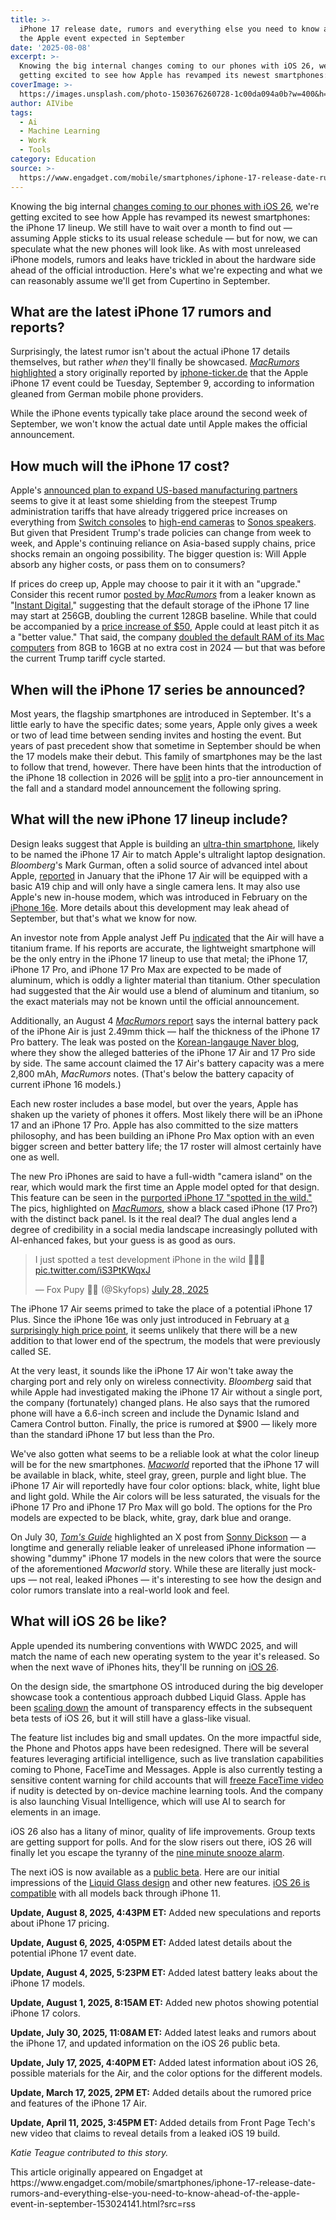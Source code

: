 ```yaml
---
title: >-
  iPhone 17 release date, rumors and everything else you need to know ahead of
  the Apple event expected in September
date: '2025-08-08'
excerpt: >-
  Knowing the big internal changes coming to our phones with iOS 26, we&#39;re
  getting excited to see how Apple has revamped its newest smartphones: the...
coverImage: >-
  https://images.unsplash.com/photo-1503676260728-1c00da094a0b?w=400&h=200&fit=crop&auto=format
author: AIVibe
tags:
  - Ai
  - Machine Learning
  - Work
  - Tools
category: Education
source: >-
  https://www.engadget.com/mobile/smartphones/iphone-17-release-date-rumors-and-everything-else-you-need-to-know-ahead-of-the-apple-event-in-september-153024141.html?src=rss
---
```

<p>Knowing the big internal <a data-i13n="cpos:1;pos:1" href="https://www.engadget.com/everything-you-need-to-know-about-ios-26-beta-release-how-to-download-it-on-your-iphone-new-apple-features-like-liquid-glass-and-more-135749961.html?feature=disableNCPValidation">changes coming to our phones with iOS 26</a>, we&#39;re getting excited to see how Apple has revamped its newest smartphones: the iPhone 17 lineup. We still have to wait over a month to find out — assuming Apple sticks to its usual release schedule — but for now, we can speculate what the new phones will look like. As with most unreleased iPhone models, rumors and leaks have trickled in about the hardware side ahead of the official introduction. Here&#39;s what we&#39;re expecting and what we can reasonably assume we&#39;ll get from Cupertino in September.</p>
<h2 id="jump-link-what-are-the-latest-iphone-17-rumors-and-reports">What are the latest iPhone 17 rumors and reports?</h2>
<p>Surprisingly, the latest rumor isn&#39;t about the actual iPhone 17 details themselves, but rather <em>when</em> they&#39;ll finally be showcased. <a data-i13n="cpos:2;pos:1" href="https://www.macrumors.com/2025/08/05/apple-iphone-17-event-set-september-9/"><em>MacRumors </em>highlighted</a> a story originally reported by <a data-i13n="cpos:3;pos:1" href="https://www.iphone-ticker.de/iphone-17-vorstellung-wohl-am-9-verkaufsstart-am-19-september-261445/">iphone-ticker.de</a> that the Apple iPhone 17 event could be Tuesday, September 9, according to information gleaned from German mobile phone providers.&nbsp;</p>
<span id="end-legacy-contents"></span><p>While the iPhone events typically take place around the second week of September, we won&#39;t know the actual date until Apple makes the official announcement.</p>
<h2 id="jump-link-how-much-will-the-iphone-17-cost">How much will the iPhone 17 cost?</h2>
<p>Apple&#39;s <a data-i13n="cpos:4;pos:1" href="https://www.engadget.com/big-tech/apple-to-invest-another-100-billion-into-the-us-to-avoid-tariffs-210250020.html">announced plan to expand US-based manufacturing partners</a> seems to give it at least some shielding from the steepest Trump administration tariffs that have already triggered price increases on everything from <a data-i13n="cpos:5;pos:1" href="https://www.engadget.com/gaming/nintendo/the-original-nintendo-switch-is-about-to-get-more-expensive-in-the-us-170646701.html">Switch consoles</a> to <a data-i13n="cpos:6;pos:1" href="https://www.engadget.com/cameras/nikon-joins-other-camera-manufacturers-in-raising-prices-due-to-tariffs-120011854.html">high-end cameras</a> to <a data-i13n="cpos:7;pos:1" href="https://www.engadget.com/audio/sonos-is-raising-prices-this-year-to-make-up-for-tariff-expenses-123031336.html">Sonos speakers</a>. But given that President Trump&#39;s trade policies can change from week to week, and Apple&#39;s continuing reliance on Asia-based supply chains, price shocks remain an ongoing possibility. The bigger question is: Will Apple absorb any higher costs, or pass them on to consumers?&nbsp;</p>
<p>If prices do creep up, Apple may choose to pair it it with an &quot;upgrade.&quot; Consider this recent rumor <a data-i13n="cpos:8;pos:1" href="https://www.macrumors.com/2025/08/06/will-iphone-17-pro-start-at-256gb-storage/">posted by <em>MacRumors</em></a><em>&nbsp;</em>from a leaker known as &quot;<a data-i13n="cpos:9;pos:1" href="https://weibo.com/u/5143897135">Instant Digital</a>,&quot; suggesting that the default storage of the iPhone 17 line may start at 256GB, doubling the current 128GB baseline. While that could be accompanied by a <a data-i13n="cpos:10;pos:1" href="https://www.macrumors.com/2025/07/30/iphone-17-price-increase-expected/">price increase of $50</a>, Apple could at least pitch it as a &quot;better value.&quot; That said, the company <a data-i13n="cpos:11;pos:1" href="https://www.engadget.com/computing/laptops/every-macbook-air-now-starts-with-16gb-of-ram-at-no-extra-cost-150041320.html">doubled the default RAM of its Mac computers</a> from 8GB to 16GB at no extra cost in 2024 — but that was before the current Trump tariff cycle started.</p>
<h2 id="jump-link-when-will-the-iphone-17s-be-announced">When will the iPhone 17 series be announced?</h2>
<p>Most years, the flagship smartphones are introduced in September. It&#39;s a little early to have the specific dates; some years, Apple only gives a week or two of lead time between sending invites and hosting the event. But years of past precedent show that sometime in September should be when the 17 models make their debut. This family of smartphones may be the last to follow that trend, however. There have been hints that the introduction of the iPhone 18 collection in 2026 will be <a data-i13n="elm:context_link;elmt:doNotAffiliate;cpos:12;pos:1" class="no-affiliate-link" href="https://www.engadget.com/mobile/smartphones/apple-reportedly-wants-to-split-up-the-iphones-release-schedule-164737099.html">split</a> into a pro-tier announcement in the fall and a standard model announcement the following spring.</p>
<h2 id="jump-link-what-will-the-new-iphone-17-lineup-include">What will the new iPhone 17 lineup include?</h2>
<p>Design leaks suggest that Apple is building an <a data-i13n="cpos:13;pos:1" href="https://www.engadget.com/apple-is-said-to-be-working-on-a-significantly-thinner-iphone-180823565.html">ultra-thin smartphone</a>, likely to be named the iPhone 17 Air to match Apple&#39;s ultralight laptop designation. <em>Bloomberg</em>&#39;s Mark Gurman, often a solid source of advanced intel about Apple, <a data-i13n="cpos:14;pos:1" href="https://www.engadget.com/mobile/this-year-could-bring-the-iphone-air-and-an-entry-level-ipad-with-apple-intelligence-175059162.html">reported</a> in January that the iPhone 17 Air will be equipped with a basic A19 chip and will only have a single camera lens. It may also use Apple&#39;s new in-house modem, which was introduced in February on the <a data-i13n="elm:context_link;elmt:doNotAffiliate;cpos:15;pos:1" class="no-affiliate-link" href="https://www.engadget.com/mobile/smartphones/iphone-16e-review-whats-your-acceptable-compromise-020016288.html">iPhone 16e</a>. More details about this development may leak ahead of September, but that&#39;s what we know for now.</p>
<p>An investor note from Apple analyst Jeff Pu <a data-i13n="elm:context_link;elmt:doNotAffiliate;cpos:16;pos:1" class="no-affiliate-link" href="https://www.macrumors.com/2025/07/15/iphone-17-air-titanium-rumor/">indicated</a> that the Air will have a titanium frame. If his reports are accurate, the lightweight smartphone will be the only entry in the iPhone 17 lineup to use that metal; the iPhone 17, iPhone 17 Pro, and iPhone 17 Pro Max are expected to be made of aluminum, which is oddly a lighter material than titanium. Other speculation had suggested that the Air would use a blend of aluminum and titanium, so the exact materials may not be known until the official announcement.</p>
<p>Additionally, an August 4 <a data-i13n="cpos:17;pos:1" href="https://www.macrumors.com/2025/08/04/iphone-17-air-battery-half-thickness-17-pro/"><em>MacRumors </em>report</a> says the internal battery pack of the iPhone Air is just 2.49mm thick — half the thickness of the iPhone 17 Pro battery. The leak was posted on the <a data-i13n="cpos:18;pos:1" href="https://m.blog.naver.com/PostView.naver?blogId=yeux1122&amp;logNo=223958615195&amp;navType=by">Korean-langauge Naver blog</a>, where they show the alleged batteries of the iPhone 17 Air and 17 Pro side by side. The same account claimed the 17 Air&#39;s battery capacity was a mere 2,800 mAh, <em>MacRumors</em> notes. (That&#39;s below the battery capacity of current iPhone 16 models.)</p>
<p>Each new roster includes a base model, but over the years, Apple has shaken up the variety of phones it offers. Most likely there will be an iPhone 17 and an iPhone 17 Pro. Apple has also committed to the size matters philosophy, and has been building an iPhone Pro Max option with an even bigger screen and better battery life; the 17 roster will almost certainly have one as well.&nbsp;</p>
<p>The new Pro iPhones are said to have a full-width &quot;camera island&quot; on the rear, which would mark the first time an Apple model opted for that design. This feature can be seen in the <a data-i13n="cpos:19;pos:1" href="https://x.com/Skyfops/status/1949936265232888057">purported iPhone 17 &quot;spotted in the wild.&quot;</a> The pics, highlighted on <a data-i13n="cpos:20;pos:1" href="https://www.macrumors.com/2025/07/28/iphone-17-pro-possibly-spotted-in-the-wild/"><em>MacRumors</em></a>, show a black cased iPhone (17 Pro?) with the distinct back panel. Is it the real deal? The dual angles lend a degree of credibility in a social media landscape increasingly polluted with AI-enhanced fakes, but your guess is as good as ours.</p>
<div id="a462ba8164d54c5a8ac8626b1540fe2f"><blockquote class="twitter-tweet"><p lang="en" dir="ltr">I just spotted a test development iPhone in the wild 🤩🤩🤩 <a href="https://t.co/iS3PtKWqxJ">pic.twitter.com/iS3PtKWqxJ</a></p>— Fox Pupy 🦊🧡 (@Skyfops) <a href="https://twitter.com/Skyfops/status/1949936265232888057?ref_src=twsrc%5Etfw">July 28, 2025</a></blockquote>
 

</div>
<p>The iPhone 17 Air seems primed to take the place of a potential iPhone 17 Plus. Since the iPhone 16e was only just introduced in February at <a data-i13n="cpos:21;pos:1" href="https://www.engadget.com/mobile/smartphones/a-599-iphone-16e-is-a-cruel-joke-200507275.html">a surprisingly high price point</a>, it seems unlikely that there will be a new addition to that lower end of the spectrum, the models that were previously called SE.&nbsp;</p>
<p>At the very least, it sounds like the iPhone 17 Air won&#39;t take away the charging port and rely only on wireless connectivity. <em>Bloomberg</em> said that while Apple had investigated making the iPhone 17 Air without a single port, the company (fortunately) changed plans. He also says that the rumored phone will have a 6.6-inch screen and include the Dynamic Island and Camera Control button. Finally, the price is rumored at $900 — likely more than the standard iPhone 17 but less than the Pro.</p>
<p>We&#39;ve also gotten what seems to be a reliable look at what the color lineup will be for the new smartphones. <a data-i13n="elm:context_link;elmt:doNotAffiliate;cpos:22;pos:1" class="no-affiliate-link" href="https://www.macworld.com/article/2849423/iphone-17-colors-confirmed-see-all-of-apples-2026-options-right-here.html"><em>Macworld</em></a> reported that the iPhone 17 will be available in black, white, steel gray, green, purple and light blue. The iPhone 17 Air will reportedly have four color options: black, white, light blue and light gold. While the Air colors will be less saturated, the visuals for the iPhone 17 Pro and iPhone 17 Pro Max will go bold. The options for the Pro models are expected to be black, white, gray, dark blue and orange.</p>
<p>On July 30, <a data-i13n="cpos:23;pos:1" href="https://www.tomsguide.com/phones/iphones/iphone-17-dummies-just-leaked-in-all-colors-and-theres-a-bold-new-signature-hue"><em>Tom&#39;s Guide</em></a> highlighted an X post from <a data-i13n="cpos:24;pos:1" href="https://x.com/SonnyDickson/status/1950325609957380405">Sonny Dickson</a> — a longtime and generally reliable leaker of unreleased iPhone information — showing &quot;dummy&quot; iPhone 17 models in the new colors that were the source of the aforementioned <em>Macworld</em> story. While these are literally just mock-ups — not real, leaked iPhones — it&#39;s interesting to see how the design and color rumors translate into a real-world look and feel.</p>
<h2 id="jump-link-what-will-the-new-ios-be-like">What will iOS 26 be like?</h2>
<p>Apple upended its numbering conventions with WWDC 2025, and will match the name of each new operating system to the year it&#39;s released. So when the next wave of iPhones hits, they&#39;ll be running on <a data-i13n="cpos:25;pos:1" href="https://www.engadget.com/mobile/apple-ios-26-public-beta-is-live-heres-everything-you-need-to-know-about-the-new-iphone-features-and-how-to-use-them-135749325.html">iOS 26</a>.</p>
<p>On the design side, the smartphone OS introduced during the big developer showcase took a contentious approach dubbed Liquid Glass. Apple has been <a data-i13n="cpos:26;pos:1" href="https://www.engadget.com/big-tech/apple-read-your-mean-tweets-about-liquid-glass-and-finder-222230726.html">scaling down</a> the amount of transparency effects in the subsequent beta tests of iOS 26, but it will still have a glass-like visual.</p>
<p>The feature list includes big and small updates. On the more impactful side, the Phone and Photos apps have been redesigned. There will be several features leveraging artificial intelligence, such as live translation capabilities coming to Phone, FaceTime and Messages. Apple is also currently testing a sensitive content warning for child accounts that will <a data-i13n="cpos:27;pos:1" href="https://www.engadget.com/mobile/ios-26-can-freeze-your-facetime-video-if-it-detects-nudity-135329941.html">freeze FaceTime video</a> if nudity is detected by on-device machine learning tools. And the company is also launching Visual Intelligence, which will use AI to search for elements in an image.</p>
<p>iOS 26 also has a litany of minor, quality of life improvements. Group texts are getting support for polls. And for the slow risers out there, iOS 26 will finally let you escape the tyranny of the <a data-i13n="cpos:28;pos:1" href="https://www.engadget.com/mobile/smartphones/apple-will-at-long-last-let-you-customize-snooze-times-on-alarms-in-ios-26-190001600.html">nine minute snooze alarm</a>.&nbsp;</p>
<p>The next iOS is now available as a <a data-i13n="cpos:29;pos:1" href="https://www.engadget.com/how-to-install-the-ios-18-public-beta-202938588.html">public beta</a>. Here are our initial impressions of the <a data-i13n="cpos:30;pos:1" href="https://www.engadget.com/mobile/smartphones/ios-26-beta-preview-liquid-glass-is-better-than-you-think-172155402.html">Liquid Glass design</a> and other new features. <a data-i13n="cpos:31;pos:1" href="https://www.engadget.com/mobile/apple-released-ios-26-public-beta-heres-the-list-of-compatible-iphones-that-can-download-it-today-191854620.html">iOS 26 is compatible</a> with all models back through iPhone 11.</p>
<p><strong>Update, August 8, 2025, 4:43PM ET:</strong> Added new speculations and reports about iPhone 17 pricing.</p>
<p><strong>Update, August 6, 2025, 4:05PM ET:</strong> Added latest details about the potential iPhone 17 event date.</p>
<p><strong>Update, August 4, 2025, 5:23PM ET:</strong> Added latest battery leaks about the iPhone 17 models.</p>
<p><strong>Update, August 1, 2025, 8:15AM ET:</strong> Added new photos showing potential iPhone 17 colors.</p>
<p><strong>Update, July 30, 2025, 11:08AM ET:</strong> Added latest leaks and rumors about the iPhone 17, and updated information on the iOS 26 public beta.</p>
<p><strong>Update, July 17, 2025, 4:40PM ET:</strong> Added latest information about iOS 26, possible materials for the Air, and the color options for the different models.</p>
<p><strong>Update, March 17, 2025, 2PM ET:</strong> Added details about the rumored price and features of the iPhone 17 Air.</p>
<p><strong>Update, April 11, 2025, 3:45PM ET: </strong>Added details from Front Page Tech&#39;s new video that claims to reveal details from a leaked iOS 19 build.</p>
<p><em>Katie Teague contributed to this story.</em></p>This article originally appeared on Engadget at https://www.engadget.com/mobile/smartphones/iphone-17-release-date-rumors-and-everything-else-you-need-to-know-ahead-of-the-apple-event-in-september-153024141.html?src=rss
